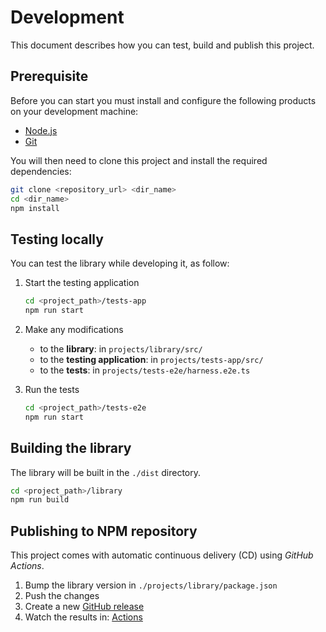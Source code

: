 # Development

This document describes how you can test, build and publish this project.

## Prerequisite

Before you can start you must install and configure the following products on your development machine:

* [Node.js][nodejs]
* [Git][git]

You will then need to clone this project and install the required dependencies:

```sh
git clone <repository_url> <dir_name>
cd <dir_name>
npm install
```

## Testing locally

You can test the library while developing it, as follow:

1. Start the testing application

   ```sh
   cd <project_path>/tests-app
   npm run start
   ```

2. Make any modifications

   * to the **library**: in `projects/library/src/`
   * to the **testing application**: in `projects/tests-app/src/`
   * to the **tests**: in `projects/tests-e2e/harness.e2e.ts`

3. Run the tests

   ```sh
   cd <project_path>/tests-e2e
   npm run start
   ```

## Building the library

The library will be built in the `./dist` directory.

```sh
cd <project_path>/library
npm run build
```

## Publishing to NPM repository

This project comes with automatic continuous delivery (CD) using *GitHub Actions*.

1. Bump the library version in `./projects/library/package.json`
2. Push the changes
3. Create a new [GitHub release](https://github.com/badisi/wdio-harness/releases/new)
4. Watch the results in: [Actions](https://github.com/badisi/wdio-harness/actions)



[git]: https://git-scm.com/
[nodejs]: https://nodejs.org/
